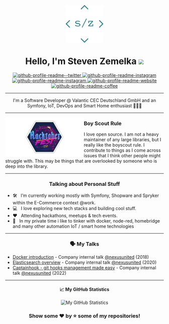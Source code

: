 <p align="center">
    <a href="https://github.com/klizzy"><img alt="stz-logo" width="120" src="./assets/steven-zemelka-logo.png" /></a>
</p>
<h1 align="center">
  Hello, I'm Steven Zemelka <img src="https://media.giphy.com/media/hvRJCLFzcasrR4ia7z/giphy.gif" width="35">
</h1>
<p align="center">
<a href="https://twitter.com/zyr0error" target="blank">
<img src="https://img.shields.io/twitter/url?label=%40zyr0error&url=https%3A%2F%2Ftwitter.com%2Fzyr0error" alt="github-profile-readme--twitter" />
</a>
<a href="https://www.instagram.com/stvn_zmlk/" target="blank">
<img src="https://img.shields.io/twitter/url?label=Instagram&logo=instagram&logoColor=%23E4405F&style=social&url=https%3A%2F%2Fwww.instagram.com%2Fstvn_zmlk%2F" alt="github-profile-readme-instagram"/>
</a>
<a href="https://www.xing.com/profile/Steven_Zemelka/" target="blank">
<img src="https://img.shields.io/twitter/url?label=Xing&logo=xing&logoColor=%23006567&style=social&url=https%3A%2F%2Fwww.xing.com%2Fprofile%2FSteven_Zemelka%2F" alt="github-profile-readme-instagram"/>
</a>
<a href="https://klizzy.com" target="blank">
<img src="https://img.shields.io/website?label=klizzy.com&logo=google-chrome&logoColor=%23357c83&style=social&up_message=up&url=https%3A%2F%2Fklizzy.com" alt="github-profile-readme-website"/>
</a>
<a href="https://www.buymeacoffee.com/klizzy" target="blank">
<img src="https://img.shields.io/twitter/url?color=%23FFDD00&label=Buy%20me%20a%20coffee&logo=buymeacoffee&logoColor=%23fa8140&style=social&url=https%3A%2F%2Fwww.buymeacoffee.com%2Fklizzy" alt="github-profile-readme-coffee"/>
</a>
</p>
<hr/>
<p align="center">
I'm a Software Developer @ Valantic CEC Deutschland GmbH and an Symfony, IoT, DevOps and Smart Home enthusiast 👨🏻‍💻
</p>

  ---
<p>
  <img width="250" align='left' src="./assets/hacktoberfest.png">
</p>

### Boy Scout Rule

I love open source.  I am not a heavy maintainer of any large libraries, but I really like the boyscout rule.  I contribute to things as I come across issues that I think other people might struggle with.  This may be things that are overlooked by someone who is deep into the library.

 ---
 <div align="center">
 
### Talking about Personal Stuff

</div>

- 🛠 &nbsp; I’m currently working mostly with Symfony, Shopware and Spryker within the E-Commerce context @work.
- 💻 &nbsp; I love exploring new tech stacks and building cool stuff.
- ❤️ &nbsp; Attending hackathons, meetups & tech events.
- 🔨 &nbsp; In my private time i like to tinker with docker, node-red, homebridge and many other automation IoT / smart home technologies 

---

<div align="center">

### 🗣️ My Talks

</div>

- [Docker introduction](https://github.com/Klizzy/docker-introduction) - Company internal talk [@nexusunited](https://github.com/nexusunited) (2018)
- [Elasticsearch overview](https://github.com/nexusunited/valantic-revealjs/tree/elasticsearch-overview) - Company internal talk [@nexusunited](https://github.com/nexusunited) (2020)
- [Captainhook - git hooks management made easy](https://github.com/nexusunited/valantic-revealjs/tree/captainhook) - Company internal talk [@nexusunited](https://github.com/nexusunited) (2022)

---
<div align="center">

#### 📈 My GitHub Statistics

![My GitHub Statistics](https://github-readme-stats.vercel.app/api?username=klizzy&show_icons=true&count_private=true&hide_title=true&theme=city_lights)




### Show some ❤️ by ⭐ some of my repositories!

</div>
